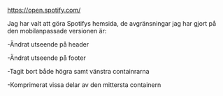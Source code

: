 https://open.spotify.com/

Jag har valt att göra Spotifys hemsida, de avgränsningar jag har gjort på den mobilanpassade versionen är:

-Ändrat utseende på header

-Ändrat utseende på footer

-Tagit bort både högra samt vänstra containrarna

-Komprimerat vissa delar av den mittersta containern

